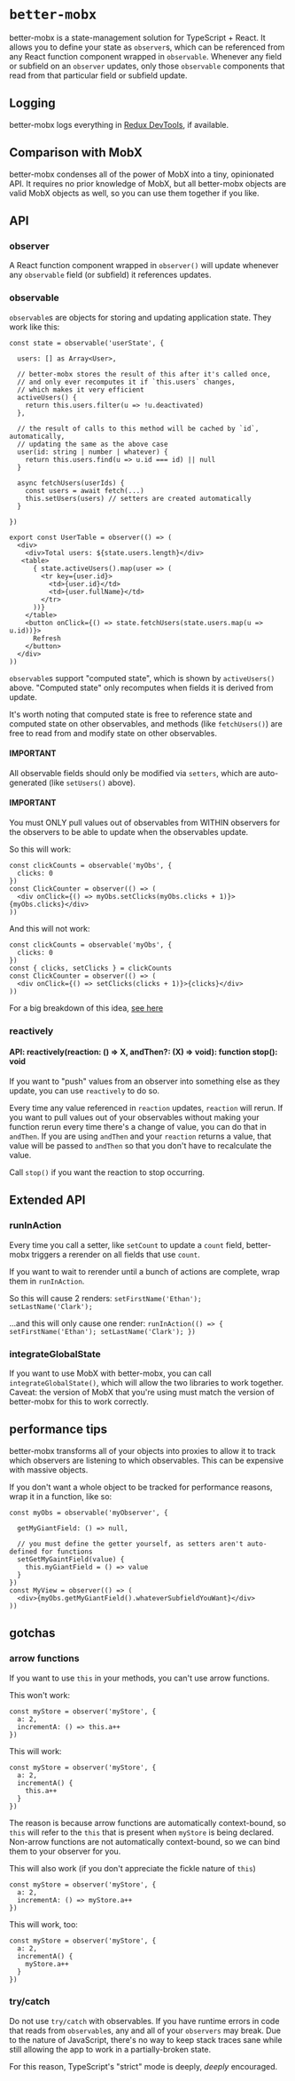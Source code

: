# `better-mobx`

better-mobx is a state-management solution for TypeScript + React. It allows you to define your state as `observer`s, which can be referenced from any React function component wrapped in `observable`. Whenever any field or subfield on an `observer` updates, only those `observable` components that read from that particular field or subfield update.

## Logging

better-mobx logs everything in [Redux DevTools](https://chrome.google.com/webstore/detail/redux-devtools/lmhkpmbekcpmknklioeibfkpmmfibljd?hl=en), if available.

## Comparison with MobX

better-mobx condenses all of the power of MobX into a tiny, opinionated API. It requires no prior knowledge of MobX, but all better-mobx objects are valid MobX objects as well, so you can use them together if you like.

## API

### observer

A React function component wrapped in `observer()` will update whenever any `observable` field (or subfield) it references updates.

### observable

`observable`s are objects for storing and updating application state. They work like this:

```tsx
const state = observable('userState', {

  users: [] as Array<User>,

  // better-mobx stores the result of this after it's called once,
  // and only ever recomputes it if `this.users` changes,
  // which makes it very efficient
  activeUsers() {
    return this.users.filter(u => !u.deactivated)
  },

  // the result of calls to this method will be cached by `id`, automatically,
  // updating the same as the above case
  user(id: string | number | whatever) {
    return this.users.find(u => u.id === id) || null
  }

  async fetchUsers(userIds) {
    const users = await fetch(...)
    this.setUsers(users) // setters are created automatically
  }

})

export const UserTable = observer(() => (
  <div>
    <div>Total users: ${state.users.length}</div>
   <table>
      { state.activeUsers().map(user => (
        <tr key={user.id}>
          <td>{user.id}</td>
          <td>{user.fullName}</td>
        </tr>
      ))}
    </table>
    <button onClick={() => state.fetchUsers(state.users.map(u => u.id))}>
      Refresh
    </button>
  </div>
))
```

`observable`s support "computed state", which is shown by `activeUsers()` above. "Computed state" only recomputes when fields it is derived from update.

It's worth noting that computed state is free to reference state and computed state on other observables, and methods (like `fetchUsers()`) are free to read from and modify state on other observables.

#### IMPORTANT
All observable fields should only be modified via `setters`, which are auto-generated (like `setUsers()` above).

#### IMPORTANT
You must ONLY pull values out of observables from WITHIN observers for the observers to be able to update when the observables update.

So this will work:
```tsx
const clickCounts = observable('myObs', {
  clicks: 0
})
const ClickCounter = observer(() => (
  <div onClick={() => myObs.setClicks(myObs.clicks + 1)}>{myObs.clicks}</div>
))
```

And this will not work:
```tsx
const clickCounts = observable('myObs', {
  clicks: 0
})
const { clicks, setClicks } = clickCounts
const ClickCounter = observer(() => (
  <div onClick={() => setClicks(clicks + 1)}>{clicks}</div>
))
```

For a big breakdown of this idea, [see here](https://mobx.js.org/understanding-reactivity.html)

### reactively

#### API: reactively(reaction: () => X, andThen?: (X) => void): function stop(): void

If you want to "push" values from an observer into something else as they update, you can use `reactively` to do so.

Every time any value referenced in `reaction` updates, `reaction` will rerun. If you want to pull values out of your observables without making your function rerun every time there's a change of value, you can do that in `andThen`. If you are using `andThen` and your `reaction` returns a value, that value will be passed to `andThen` so that you don't have to recalculate the value.

Call `stop()` if you want the reaction to stop occurring.

## Extended API

### runInAction

Every time you call a setter, like `setCount` to update a `count` field, better-mobx triggers a rerender on all fields that use `count`.

If you want to wait to rerender until a bunch of actions are complete, wrap them in `runInAction`.

So this will cause 2 renders: `setFirstName('Ethan'); setLastName('Clark');`

...and this will only cause one render: `runInAction(() => { setFirstName('Ethan'); setLastName('Clark'); })`

### integrateGlobalState

If you want to use MobX with better-mobx, you can call `integrateGlobalState()`, which will allow the two libraries to work together. Caveat: the version of MobX that you're using must match the version of better-mobx for this to work correctly.

## performance tips

better-mobx transforms all of your objects into proxies to allow it to track which observers are listening to which observables. This can be expensive with massive objects.

If you don't want a whole object to be tracked for performance reasons, wrap it in a function, like so:

```tsx
const myObs = observable('myObserver', {

  getMyGiantField: () => null,

  // you must define the getter yourself, as setters aren't auto-defined for functions
  setGetMyGaintField(value) {
    this.myGiantField = () => value
  }
})
const MyView = observer(() => (
  <div>{myObs.getMyGiantField().whateverSubfieldYouWant}</div>
))
```

## gotchas

### arrow functions

If you want to use `this` in your methods, you can't use arrow functions.

This won't work:

```tsx
const myStore = observer('myStore', {
  a: 2,
  incrementA: () => this.a++
})
```

This will work:

```tsx
const myStore = observer('myStore', {
  a: 2,
  incrementA() {
    this.a++
  }
})
```

The reason is because arrow functions are automatically context-bound, so `this` will refer to the `this` that is present when `myStore` is being declared. Non-arrow functions are not automatically context-bound, so we can bind them to your observer for you.

This will also work (if you don't appreciate the fickle nature of `this`)
```tsx
const myStore = observer('myStore', {
  a: 2,
  incrementA: () => myStore.a++
})
```

This will work, too:
```tsx
const myStore = observer('myStore', {
  a: 2,
  incrementA() {
    myStore.a++
  }
})
```

### try/catch

Do not use `try/catch` with observables. If you have runtime errors in code that reads from `observable`s, any and all of your `observers` may break. Due to the nature of JavaScript, there's no way to keep stack traces sane while still allowing the app to work in a partially-broken state.

For this reason, TypeScript's "strict" mode is deeply, _deeply_ encouraged.
